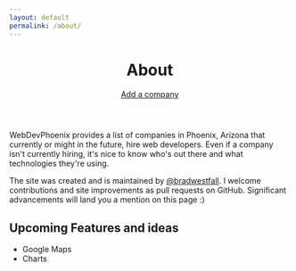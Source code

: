 ```yaml
---
layout: default
permalink: /about/
---
```


<header class="content-header">
    <h1>About</h1>
    <div class="actions">
        <a href="/add-company" class="button add-company">Add a company</a>
    </div>
</header>

WebDevPhoenix provides a list of companies in Phoenix, Arizona that currently or might in the future, hire web developers. Even if a company isn't currently hiring, it's nice to know who's out there and what technologies they're using.

The site was created and is maintained by [@bradwestfall](http://twitter.com/bradwestfall). I welcome contributions and site improvements as pull requests on GitHub. Significant advancements will land you a mention on this page :)

## Upcoming Features and ideas

- Google Maps
- Charts